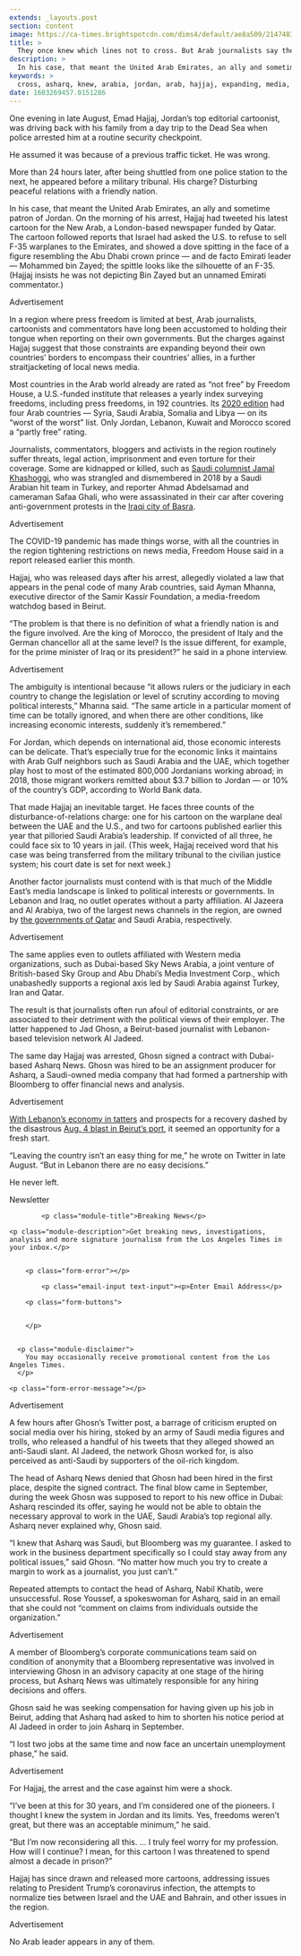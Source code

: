 ```yaml
--- 
extends: _layouts.post 
section: content 
image: https://ca-times.brightspotcdn.com/dims4/default/ae8a509/2147483647/strip/true/crop/2048x1075+0+199/resize/1200x630!/quality/90/?url=https%3A%2F%2Fcalifornia-times-brightspot.s3.amazonaws.com%2F05%2Ff3%2F7bceabb3bebec58dd0581d994e8a%2Fla-1545165486-oy7yszzcw1-snap-image 
title: > 
  They once knew which lines not to cross. But Arab journalists say the lines are expanding 
description: > 
  In his case, that meant the United Arab Emirates, an ally and sometime patron of Jordan.On the morning of his arrest, Hajjaj had tweeted his latest cartoon for the New Arab, a London-based newspaper funded by Qatar.Its 2020 edition had four Arab countries — Syria, Saudi Arabia, Somalia and Libya — on its “worst of the worst” list.Journalists, commentators, bloggers and activists in the region routinely suffer threats, legal action, imprisonment and even torture for their coverage.Al Jazeera and Al Arabiya, two of the largest news channels in the region, are owned by the governments of Qatar and Saudi Arabia, respectively. 
keywords: > 
  cross, asharq, knew, arabia, jordan, arab, hajjaj, expanding, media, al, say, ghosn, saudi, lines, countries, journalists 
date: 1603269457.0151286 
--- 
```

<div><p>One evening in late August, Emad Hajjaj, Jordan&#8217;s top editorial cartoonist, was driving back with his family from a day trip to the Dead Sea when police arrested him at a routine security checkpoint.</p><p>He assumed it was because of a previous traffic ticket. He was wrong. </p><p>More than 24 hours later, after being shuttled from one police station to the next, he appeared before a military tribunal. His charge? Disturbing peaceful relations with a friendly nation. </p><p>In his case, that meant the United Arab Emirates, an ally and sometime patron of Jordan. On the morning of his arrest, Hajjaj had tweeted his latest cartoon for the New Arab, a London-based newspaper funded by Qatar. The cartoon followed reports that Israel had asked the U.S. to refuse to sell F-35 warplanes to the Emirates, and showed a dove spitting in the face of a figure resembling the Abu Dhabi crown prince &#8212; and de facto Emirati leader &#8212; Mohammed bin Zayed; the spittle looks like the silhouette of an F-35. (Hajjaj insists he was not depicting Bin Zayed but an unnamed Emirati commentator.) </p><p class="google-dfp-ad-caption">Advertisement</p>
    <p id="google-add3cb1840-f6b9-49a6-ab2e-81d75e201476" class="google-dfp-ad injected">
        <p class="google-dfp-ad-placeholder"></p>
    </p>
<p>In a region where press freedom is limited at best, Arab journalists, cartoonists and commentators have long been accustomed to holding their tongue when reporting on their own governments. But the charges against Hajjaj suggest that those constraints are expanding beyond their own countries&#8217; borders to encompass their countries&#8217; allies, in a further straitjacketing of local news media.</p><p>Most countries in the Arab world already are rated as &#8220;not free&#8221; by Freedom House, a U.S.-funded institute that releases a yearly index surveying freedoms, including press freedoms, in 192 countries. Its <a class="link" href="https://freedomhouse.org/sites/default/files/2020-02/FIW_2020_REPORT_BOOKLET_Final.pdf" target="_blank">2020 edition</a> had four Arab countries &#8212; Syria, Saudi Arabia, Somalia and Libya &#8212; on its &#8220;worst of the worst&#8221; list. Only Jordan, Lebanon, Kuwait and Morocco scored a &#8220;partly free&#8221; rating. </p><p>Journalists, commentators, bloggers and activists in the region routinely suffer threats, legal action, imprisonment and even torture for their coverage. Some are kidnapped or killed, such as <a class="link" href="https://www.latimes.com/world/la-fg-erdogan-pressure-20181026-story.html">Saudi columnist Jamal Khashoggi</a>, who was strangled and dismembered in 2018 by a Saudi Arabian hit team in Turkey, and reporter Ahmad Abdelsamad and cameraman Safaa Ghali, who were assassinated in their car after covering anti-government protests in the <a class="link" href="https://www.latimes.com/world/la-fg-iraq-basra-20180617-story.html">Iraqi city of Basra</a>. </p><p class="google-dfp-ad-caption">Advertisement</p>
    <p id="google-ad5efbdd0d-0856-49d0-a2a3-6cc6db28a56b" class="google-dfp-ad injected">
        <p class="google-dfp-ad-placeholder"></p>
    </p>
<p></p><p id="nativo_1"></p><p>The COVID-19 pandemic has made things worse, with all the countries in the region tightening restrictions on news media, Freedom House said in a report released earlier this month.</p><p>Hajjaj, who was released days after his arrest, allegedly violated a law that appears in the penal code of many Arab countries, said Ayman Mhanna, executive director of the Samir Kassir Foundation, a media-freedom watchdog based in Beirut.</p><p>&#8220;The problem is that there is no definition of what a friendly nation is and the figure involved. Are the king of Morocco, the president of Italy and the German chancellor all at the same level? Is the issue different, for example, for the prime minister of Iraq or its president?&#8221; he said in a phone interview.</p><p class="google-dfp-ad-caption">Advertisement</p>
    <p id="google-adde8f7d33-c552-4b57-a612-aeedf459160b" class="google-dfp-ad injected">
        <p class="google-dfp-ad-placeholder"></p>
    </p>
<p>The ambiguity is intentional because &#8220;it allows rulers or the judiciary in each country to change the legislation or level of scrutiny according to moving political interests,&#8221; Mhanna said. &#8220;The same article in a particular moment of time can be totally ignored, and when there are other conditions, like increasing economic interests, suddenly it&#8217;s remembered.&#8221;</p><p>For Jordan, which depends on international aid, those economic interests can be delicate. That&#8217;s especially true for the economic links it maintains with Arab Gulf neighbors such as Saudi Arabia and the UAE, which together play host to most of the estimated 800,000 Jordanians working abroad; in 2018, those migrant workers remitted about $3.7 billion  to Jordan &#8212; or 10% of the country&#8217;s GDP, according to World Bank data. </p><p>That made Hajjaj an inevitable target. He faces three counts of the disturbance-of-relations charge: one for his cartoon on the warplane deal between the UAE and the U.S., and two for cartoons published earlier this year that pilloried Saudi Arabia&#8217;s leadership. If convicted of all three, he could face six to 10 years in jail. (This week, Hajjaj received word that his case was being transferred from the military tribunal to the civilian justice system; his court date is set for next week.)</p><p>Another factor journalists must contend with is that much of the Middle East&#8217;s media landscape is linked to political interests or governments. In Lebanon and Iraq, no outlet operates without a party affiliation. Al Jazeera and Al Arabiya, two of the largest news channels in the region, are owned by <a class="link" href="https://www.latimes.com/world/la-fg-qatar-blockade-20181128-story.html">the governments of Qatar</a> and Saudi Arabia, respectively. </p><p class="google-dfp-ad-caption">Advertisement</p>
    <p id="google-ad10a4ada3-96ba-40bf-967c-d64630a12347" class="google-dfp-ad injected">
        <p class="google-dfp-ad-placeholder"></p>
    </p>
<p></p><p>The same applies even to outlets affiliated with Western media organizations, such as Dubai-based Sky News Arabia, a joint venture of British-based Sky Group and Abu Dhabi&#8217;s Media Investment Corp., which unabashedly supports a regional axis led by Saudi Arabia against Turkey, Iran and Qatar. </p><p>The result is that journalists often run afoul of editorial constraints, or are associated to their detriment with the political views of their employer. The latter happened to Jad Ghosn, a Beirut-based journalist with Lebanon-based television network Al Jadeed.</p><p>The same day Hajjaj was arrested, Ghosn signed a contract with Dubai-based Asharq News. Ghosn was hired to be an assignment producer for Asharq, a Saudi-owned media company that had formed a partnership with Bloomberg to offer financial news and analysis.</p><p class="google-dfp-ad-caption">Advertisement</p>
    <p id="google-ad2555b294-dc9f-4012-87b0-c8b75a1d3039" class="google-dfp-ad injected">
        <p class="google-dfp-ad-placeholder"></p>
    </p>
<p><a class="link" href="https://www.latimes.com/world-nation/story/2020-09-01/lebanon-marks-a-bitter-centennial-as-macron-urges-change">With Lebanon&#8217;s economy in tatters</a> and prospects for a recovery dashed by the disastrous <a class="link" href="https://www.latimes.com/world-nation/story/2020-08-07/nabih-bulos-la-times-reporter-ordeal-beirut-explosion">Aug. 4 blast in Beirut&#8217;s port</a>, it seemed an opportunity for a fresh start.</p><p>&#8220;Leaving the country isn&#8217;t an easy thing for me,&#8221; he wrote on Twitter in late August. &#8220;But in Lebanon there are no easy decisions.&#8221;</p><p>He never left. </p>
    <p class="module-icon">
            <p class="visually-hidden">Newsletter</p>
        </p>
        
            <p class="module-title">Breaking News</p>
        
    <p class="module-description">Get breaking news, investigations, analysis and more signature journalism from the Los Angeles Times in your inbox.</p>
    
    
        <p class="form-error"></p>
        
            <p class="email-input text-input"><p>Enter Email Address</p>
        
    
</p>

        
        <p class="form-buttons">
            

        </p>
    
    
      <p class="module-disclaimer">
        You may occasionally receive promotional content from the Los Angeles Times.
      </p>
    
    <p class="form-error-message"></p>

    
<p class="google-dfp-ad-caption">Advertisement</p>
    <p id="google-ad96b6c223-e826-4ec2-aafc-87b35f73d8af" class="google-dfp-ad injected">
        <p class="google-dfp-ad-placeholder"></p>
    </p>
<p>A few hours after Ghosn&#8217;s Twitter post, a barrage of criticism erupted on social media over his hiring, stoked by an army of Saudi media figures and trolls, who released a handful of his tweets that they alleged showed an anti-Saudi slant. Al Jadeed, the network Ghosn worked for, is also perceived as anti-Saudi by supporters of the oil-rich kingdom.</p><p>The head of Asharq News denied that Ghosn had been hired in the first place, despite the signed contract. The final blow came in September, during the week Ghosn was supposed to report to his new office in Dubai: Asharq rescinded its offer, saying he would not be able to obtain the necessary approval to work in the UAE, Saudi Arabia&#8217;s top regional ally. Asharq never explained why, Ghosn said. </p><p>&#8220;I knew that Asharq was Saudi, but Bloomberg was my guarantee. I asked to work in the business department specifically so I<b> </b>could stay away from any political issues,&#8221; said Ghosn. &#8220;No matter how much you try to create a margin to work as a journalist, you just can&#8217;t.&#8221; </p><p>Repeated attempts to contact the head of Asharq, Nabil Khatib, were unsuccessful. Rose Youssef, a spokeswoman for Asharq, said in an email that she could not &#8220;comment on claims from individuals outside the organization.&#8221;</p><p class="google-dfp-ad-caption">Advertisement</p>
    <p id="google-ad6402c994-885e-459f-930c-4da7c7652ff7" class="google-dfp-ad injected">
        <p class="google-dfp-ad-placeholder"></p>
    </p>
<p>A member of Bloomberg&#8217;s corporate communications team said on condition of anonymity that a Bloomberg representative was involved in interviewing Ghosn in an advisory capacity at one stage of the hiring process, but Asharq News was ultimately responsible for any hiring decisions and offers.</p><p>Ghosn said he was seeking compensation for having given up his job in Beirut, adding that Asharq had asked to him to shorten his notice period at Al Jadeed in order to join Asharq in September.</p><p>&#8220;I lost two jobs at the same time and now face an uncertain unemployment phase,&#8221; he said. </p><p class="google-dfp-ad-caption">Advertisement</p>
    <p id="google-ad906ce75a-a2a0-4e3f-a139-05d570adc980" class="google-dfp-ad injected">
        <p class="google-dfp-ad-placeholder"></p>
    </p>
<p>For Hajjaj, the arrest and the case against him were a shock.</p><p>&#8220;I&#8217;ve been at this for 30 years, and I&#8217;m considered one of the pioneers. I thought I knew the system in Jordan and its limits. Yes, freedoms weren&#8217;t great, but there was an acceptable minimum,&#8221; he said.</p><p>&#8220;But I&#8217;m now reconsidering all this. ... I truly feel worry for my profession. How will I continue? I mean, for this cartoon I was threatened to spend almost a decade in prison?&#8221;</p><p>Hajjaj has since drawn and released more cartoons, addressing issues relating to President Trump&#8217;s coronavirus infection, the attempts to normalize ties between Israel and the UAE and Bahrain, and other issues in the region.</p><p class="google-dfp-ad-caption">Advertisement</p>
    <p id="google-ad2cc66986-895e-4545-bb50-b7a60c7a5a3d" class="google-dfp-ad injected">
        <p class="google-dfp-ad-placeholder"></p>
    </p>
<p>No Arab leader appears in any of them.</p></div>